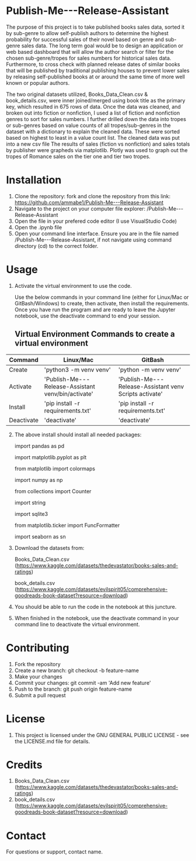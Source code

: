 # Publish-Me---Release-Assistant
The purpose of this project is to take published books sales data, sorted it by sub-genre to allow self-publish authors to determine the highest probability for successful sales of their novel based on genre and sub-genre sales data. The long term goal would be to design an application or web based dashboard that will allow the author search or filter for the chosen sub-genre/tropes for sales numbers for historical sales data. Furthermore, to cross check with planned release dates of similar books that will be published by traditional publishing houses to prevent lower sales by releasing self-published books at or around the same time of more well known or popular authors.

The two original datasets utilized, Books_Data_Clean.csv & book_details.csv, were inner joined/merged using book title as the primary key, which resulted in 675 rows of data.  Once the data was cleaned, and broken out into fiction or nonfiction, I used a list of fiction and nonfiction genres to sort for sales numbers. I further drilled down the data into tropes or sub-genres based on value counts of all tropes/sub-genres in the dataset with a dictionary to explain the cleaned data. These were sorted based on highest to least in a value count list. The cleaned data was put into a new csv file The results of sales (fiction vs nonfiction) and sales totals by publisher were grapheds via matplotlib. Plotly was used to graph out the tropes of Romance sales on the tier one and tier two tropes. 


# Installation
1. Clone the repository: fork and clone the repository from this link: https://github.com/ammabe1/Publish-Me---Release-Assistant
2. Navigate to the project on your computer file explorer: /Publish-Me---Release-Assistant
3. Open the file in your prefered code editor (I use VisualStudio Code)
4. Open the .ipynb file
5. Open your command line interface. Ensure you are in the file named /Publish-Me---Release-Assistant, if not navigate using command directory (cd) to the correct folder. 
 

# Usage
1. Activate the virtual environment to use the code.

    Use the below commands in your command line (either for Linux/Mac or GitBash/Windows) to create, then activate, then install the requirements. Once you have run the program and are ready to leave the Jupyter notebook, use the deactivate command to end your session. 

    ## Virtual Environment Commands to create a virtual environment
| Command | Linux/Mac | GitBash |
| ------- | --------- | ------- |
| Create | 'python3 -m venv venv' | 'python -m venv venv' |
| Activate | 'Publish-Me---Release-Assistant venv/bin/activate' |'Publish-Me---Release-Assistant venv Scripts activate' |
| Install | 'pip install -r requirements.txt' | 'pip install -r requirements.txt' |
| Deactivate | 'deactivate' | 'deactivate' |
2. The above install should install all needed packages:

    import pandas as pd
    
    import matplotlib.pyplot as plt
    
    from matplotlib import colormaps
    
    import numpy as np
    
    from collections import Counter
    
    import string
    
    import sqlite3
    
    from matplotlib.ticker import 
    FuncFormatter
    
    import seaborn as sn
3. Download the datasets from: 
    
    Books_Data_Clean.csv (https://www.kaggle.com/datasets/thedevastator/books-sales-and-ratings)
    
    book_details.csv (https://www.kaggle.com/datasets/evilspirit05/comprehensive-goodreads-book-dataset?resource=download)
4. You should be able to run the code in the notebook at this juncture.
5. When finished in the notebook, use the deactivate command in your command line to deactivate the virtual environment. 

# Contributing
1. Fork the repository
2. Create a new branch: git checkout -b feature-name
3. Make your changes
4. Commit your changes: git commit -am 'Add new feature'
5. Push to the branch: git push origin feature-name
6. Submit a pull request

# License
1. This project is licensed under the GNU GENERAL PUBLIC LICENSE - see the LICENSE.md file for details.

# Credits
1. Books_Data_Clean.csv (https://www.kaggle.com/datasets/thedevastator/books-sales-and-ratings)
2. book_details.csv (https://www.kaggle.com/datasets/evilspirit05/comprehensive-goodreads-book-dataset?resource=download)
 

# Contact
For questions or support, contact name.


